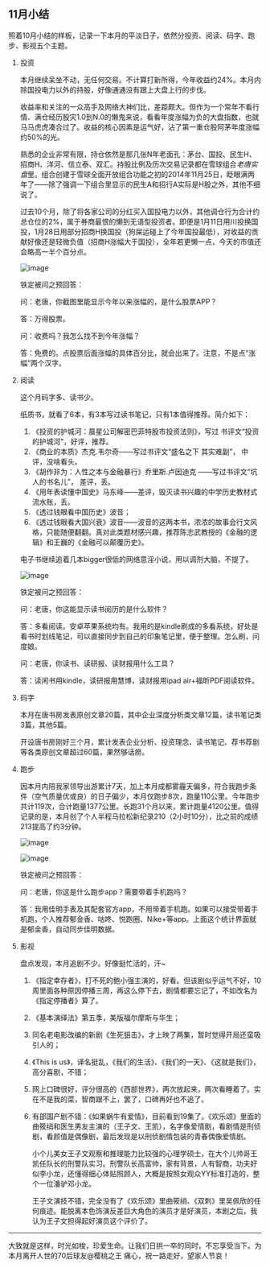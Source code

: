 ## 11月小结

照着10月小结的样板，记录一下本月的平淡日子，依然分投资、阅读、码字、跑步、影视五个主题。

1. 投资

    本月继续呆坐不动，无任何交易。不计算打新所得，今年收益约24%。本月内除国投电力以外的持股，好像通通没有跟上大盘上行的步伐。

    收益率和关注的一众高手及网络大神们比，差距颇大。但作为一个常年不看行情、满仓经历股灾1.0到N.0的懒鬼来说，看看年度涨幅为负的大盘指数，也就马马虎虎凑合过了。收益的核心因素是运气好，沾了第一重仓股阿茅年度涨幅约50%的光。

    熟悉的企业非常有限，持仓依然是那几张N年老面孔：茅台、国投、民生H、招商H、洋河、信立泰、双汇。持股比例及历次交易记录都在雪球组合$老唐实盘$里。组合创建于雪球全面开放组合功能之初的2014年11月25日，眨眼满两年了——除了强调一下组合里显示的民生A和招行A实际是H股之外，其他不细说了。

    过去10个月，除了将各家公司的分红买入国投电力以外，其他调仓行为合计约总仓位的2%，属于券商最恨的懒到无语型投资者。即便是1月11日用川投换国投，1月28日用部分招商H换国投（狗屎运碰上了今年国投最低），对收益的贡献好像还是轻微负值（招商H涨幅大于国投），全年若更懒一点，今天的市值还会略高一半个百分点。

    ![image](https://github.com/fengyumozhu/tsf/assets/6201828/890c7440-b85e-4f99-a9ec-328d8306eef0)

    铁定被问之预回答：

    问：老唐，你截图里能显示今年以来涨幅的，是什么股票APP？

    答：万得股票。


    问：收费吗？我怎么找不到今年涨幅？

    答：免费的。点股票后面涨幅的具体百分比，就会出来了。注意，不是点“涨幅”两个汉字。

2. 阅读

    这个月码字多、读书少。

    纸质书，就看了6本，有3本写过读书笔记，只有1本值得推荐。简介如下：

    1. 《投资的护城河：晨星公司解密巴菲特股市投资法则》，写过 书评文“投资的护城河”，好评，推荐。
    2. 《商业的本质》杰克.韦尔奇——写过书评文“盛名之下 其实难副”， 中评，没啥看头。
    3. 《胡作非为：人性之本与金融暴行》乔里斯.卢因迪克 ——写过书评文“坑人的书名儿”， 差评，丢。
    4. 《用年表读懂中国史》马东峰——差评，毁灭读书兴趣的中学历史教材式流水账，丢。
    5. 《透过钱眼看中国历史》波音；
    6. 《透过钱眼看大国兴衰》波音——波音的这两本书，浓浓的故事会行文风格，只能随便翻翻。真对此类题材感兴趣，推荐陈志武教授的《金融的逻辑》和王巍的《金融可以颠覆历史》。

    电子书继续追着几本bigger很低的网络意淫小说，用以调剂大脑，不提了。

    ![image](https://github.com/fengyumozhu/tsf/assets/6201828/a839b043-2322-492b-8c53-524d69b92944)

    铁定被问之预回答：

    问：老唐，你这能显示读书阅历的是什么软件？

    答：多看阅读。安卓苹果系统均有。我用的是kindle刷成的多看系统，好处是看书时划线笔记，可以直接同步到自己的印象笔记里，便于整理。怎么刷，问度娘。


    问：老唐，你读书、读研报、读财报用什么工具？

    答：读闲书用kindle，读研报用慧博，读财报用ipad air+福昕PDF阅读软件。

3. 码字

    本月在唐书房发表原创文章20篇，其中企业深度分析类文章12篇，读书笔记类3篇，其他5篇。

    开设唐书房刚好三个月，累计发表企业分析、投资理念、读书笔记、荐书荐剧等各类原创文章超过60篇，果然够话痨。

4. 跑步

   因本月内陪我家领导出游累计7天，加上本月成都雾霾天偏多，符合我跑步条件（空气质量优或良）的日子偏少，本月仅跑步8次，跑量110公里。今年跑步共计119次，合计跑量1377公里。长跑31个月以来，累计跑量4120公里。值得记录的是，本月创了个人半程马拉松新纪录210（2小时10分），比之前的成绩213提高了约3分钟。 

   ![image](https://github.com/fengyumozhu/tsf/assets/6201828/91f32300-ad9d-4c2b-a351-36470ff58905)

   ![image](https://github.com/fengyumozhu/tsf/assets/6201828/7a28a392-e17d-418f-9fa2-ba1bfaa74527)

   铁定被问之预回答：

   问：老唐，你这是什么跑步app？需要带着手机跑吗？

   答：我用佳明手表及其配套官方app，不用带着手机跑。如果可以接受带着手机跑，个人推荐郁金香、咕咚、悦跑圈、Nike+等app。上面这个统计界面就是郁金香，自动同步佳明数据。

5. 影视

    盘点发现，本月追剧不少。好像挺忙活的，汗~

    1. 《指定幸存者》，打不死的鲍小强主演的，好看。但该剧似乎运气不好，10周里面各种原因停播三周，再这么停下去，剧情都要忘记了，不如改名为《指定停播者》算了。
    2. 《基本演绎法》第五季，美版福尔摩斯与华生；
    3. 同名老电影改编的新剧《生死狙击》，才上映了两集，暂时觉得开局还蛮吸引人的；
    4. 《This is us》，译名挺乱，《我们的生活》、《我们的一天》、《这就是我们》，高分喜剧，不错；
    5. 网上口碑很好，评分很高的《西部世界》，两次放起来，两次看睡着了。实在不是我的菜，智商跟不上，罢了，口碑再好也不追了。
    6. 有部国产剧不错：《如果蜗牛有爱情》，目前看到19集了。《欢乐颂》里面的曲筱绡和医生男友主演的（王子文、王凯），名字像爱情剧，看剧情是刑侦剧，看颜值是偶像剧，最后发现是以刑侦剧情包装的青春偶像爱情剧。

        小个儿美女王子文观察和推理能力比较强的心理学硕士，在大个儿帅哥王凯任队长的刑警队实习。刑警队长高富帅，家有背景，人有智商，功夫好似李小龙，还懂得细心体贴照顾人，大概是按照女观众YY标准打造的，整个一位潘驴邓小龙。

        王子文演技不错，完全没有了《欢乐颂》里曲筱绡、《双刺》里吴佩欣的任何痕迹。能脱离本色饰演反差巨大角色的演员才是好演员，本剧之后，我认为王子文担得起好演员这个评价了。    

---

大致就是这样，时光如梭，珍爱生命。让我们日拱一卒的同时，不忘享受当下。为本月离开人世的70后球友@樱桃之王 痛心，祝一路走好，望家人节哀！
   
   
